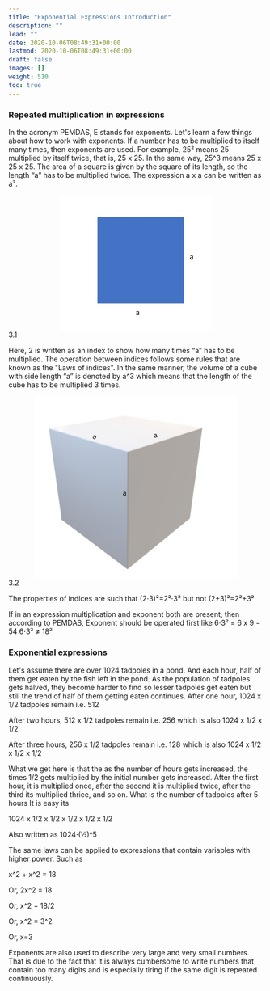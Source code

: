 ```yaml
---
title: "Exponential Expressions Introduction"
description: ""
lead: ""
date: 2020-10-06T08:49:31+00:00
lastmod: 2020-10-06T08:49:31+00:00
draft: false
images: []
weight: 510
toc: true
---
```


### Repeated multiplication in expressions
In the acronym PEMDAS, E stands for exponents. Let's learn a few things about how to work with exponents. If a number has to be multiplied to itself many times, then exponents are used. For example, 25²  means 25 multiplied by itself twice, that is, 25 x 25. In the same way, 25^3 means 25 x 25 x 25.
The area of a square is given by the square of its length, so the length “a” has to be multiplied twice. The expression a x a can be written as a². 

<img src="3_1_square_of_a_units.jpg" width="300" style="display: block; margin: 0 auto;">
3.1

Here, 2 is written as an index to show how many times “a” has to be multiplied. The operation between indices follows some rules that are known as the "Laws of indices". 
In the same manner, the volume of a cube with side length “a” is denoted by a^3 which means that the length of the cube has to be multiplied 3 times. 

<img src="3_2_cube_of_a_units.jpg" width="400" style="display: block; margin: 0 auto;">
3.2

The properties of indices are such that (2⋅3)²=2²⋅3² but not (2+3)²=2²+3²

If in an expression multiplication and exponent both are present, then according to PEMDAS, Exponent should be operated first like
6⋅3² = 6 x 9 = 54 
6⋅3² ≠ 18² 

### Exponential expressions
Let's assume there are over 1024 tadpoles in a pond. And each hour, half of them get eaten by the fish left in the pond. As the population of tadpoles gets halved, they become harder to find so lesser tadpoles get eaten but still the trend of half of them getting eaten continues. 
After one hour, 1024 x 1/2 tadpoles remain i.e. 512

After two hours, 512 x 1/2 tadpoles remain i.e. 256 which is also 1024 x 1/2 x 1/2

After three hours, 256 x 1/2 tadpoles remain i.e. 128 which is also 1024 x 1/2 x 1/2 x 1/2

What we get here is that the as the number of hours gets increased, the times 1/2 gets multiplied by the initial number gets increased. 
After the first hour, it is multiplied once, after the second it is multiplied twice, after the third its multiplied thrice, and so on. 
What is the number of tadpoles after 5 hours
It is easy
its 

1024 x 1/2 x 1/2 x 1/2 x 1/2 x 1/2

Also written as 1024⋅(½)^5

The same laws can be applied to expressions that contain variables with higher power. Such as 

x^2 + x^2 = 18

Or, 2x^2 = 18

Or, x^2 = 18/2

Or, x^2 = 3^2

Or, x=3

Exponents are also used to describe very large and very small numbers. That is due to the fact that it is always cumbersome to write numbers that contain too many digits and is especially tiring if the same digit is repeated continuously. 

